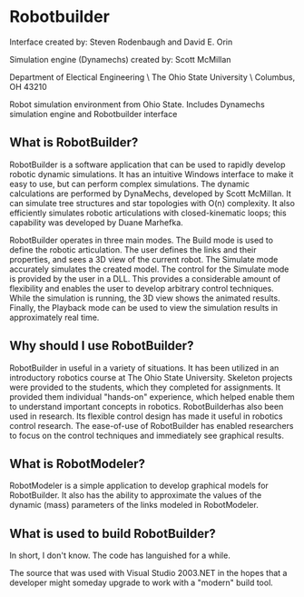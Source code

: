 # Robotbuilder

Interface created by: Steven Rodenbaugh and David E. Orin

Simulation engine (Dynamechs) created by: Scott McMillan

Department of Electical Engineering \\
The Ohio State University \\
Columbus, OH 43210

Robot simulation environment from Ohio State. Includes Dynamechs simulation engine and Robotbuilder interface

## What is RobotBuilder?

RobotBuilder is a software application that can be used to rapidly develop robotic dynamic simulations. It has an intuitive Windows interface to make it easy to use, but can perform complex simulations. The dynamic calculations are performed by DynaMechs, developed by Scott McMillan. It can simulate tree structures and star topologies with O(n) complexity. It also efficiently simulates robotic articulations with closed-kinematic loops; this capability was developed by Duane Marhefka.

RobotBuilder operates in three main modes. The Build mode is used to define the robotic articulation. The user defines the links and their properties, and sees a 3D view of the current robot. The Simulate mode accurately simulates the created model. The control for the Simulate mode is provided by the user in a DLL. This provides a considerable amount of flexibility and enables the user to develop arbitrary control techniques. While the simulation is running, the 3D view shows the animated results. Finally, the Playback mode can be used to view the simulation results in approximately real time.

## Why should I use RobotBuilder?

RobotBuilder in useful in a variety of situations. It has been utilized in an introductory robotics course at The Ohio State University. Skeleton projects were provided to the students, which they completed for assignments. It provided them individual "hands-on" experience, which helped enable them to understand important concepts in robotics. RobotBuilderhas also been used in research. Its flexible control design has made it useful in robotics control research. The ease-of-use of RobotBuilder has enabled researchers to focus on the control techniques and immediately see graphical results.

## What is RobotModeler?

RobotModeler is a simple application to develop graphical models for RobotBuilder. It also has the ability to approximate the values of the dynamic (mass) parameters of the links modeled in RobotModeler.

## What is used to build RobotBuilder?

In short, I don't know.  The code has languished for a while.

The source that was used with Visual Studio 2003.NET in the hopes that a developer might someday upgrade to work with a "modern" build tool.